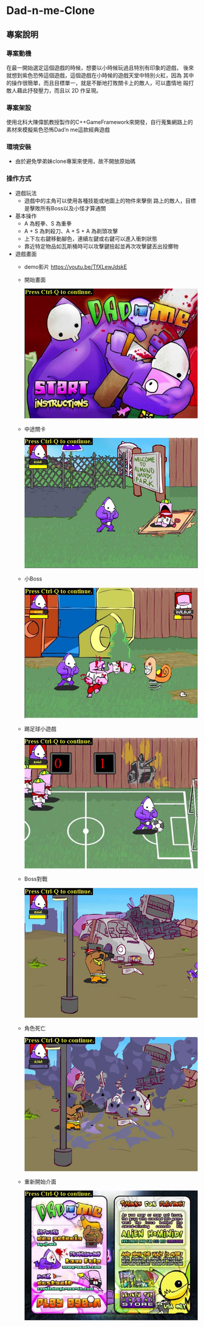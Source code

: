 # Dad-n-me-Clone

## 專案說明

### 專案動機

在最一開始選定這個遊戲的時候，想要以小時候玩過且特別有印象的遊戲，
後來就想到紫色恐怖這個遊戲，這個遊戲在小時候的遊戲天堂中特別火紅，因為
其中的操作很簡單，而且目標單一，就是不斷地打敗關卡上的敵人，可以盡情地
毆打敵人藉此抒發壓力，而且以 2D 作呈現。

### 專案架設

使用北科大陳偉凱教授製作的C++GameFramework來開發，自行蒐集網路上的素材來模擬紫色恐怖Dad’n me這款經典遊戲

### 環境安裝

- 由於避免學弟妹clone專案來使用，故不開放原始碼

### 操作方式

- 遊戲玩法
    - 遊戲中的主角可以使用各種技能或地圖上的物件來擊倒
    路上的敵人，目標是擊敗所有Boss以及小怪才算通關
- 基本操作
    - A 為輕拳、S 為重拳
    - A + S 為刺殺刀、A + S + A 為剃頭攻擊
    - 上下左右鍵移動腳色，連續左鍵或右鍵可以進入衝刺狀態
    - 靠近特定物品如瓦斯桶時可以攻擊鍵撿起並再次攻擊鍵丟出投擲物
- 遊戲畫面
    - demo影片
        https://youtu.be/TfXLewJdskE    
    - 開始畫面
        
        ![1.JPG](image/1.jpg)
        
    - 中途關卡
        
        ![2.JPG](image/2.jpg)
        
    - 小Boss
        
        ![3.JPG](image/3.jpg)
        
    - 踢足球小遊戲
        
        ![4.JPG](image/4.jpg)
        
    - Boss對戰
        
        ![5.JPG](image/5.jpg)
        
    - 角色死亡
        
        ![6.JPG](image/6.jpg)
        
    - 重新開始介面
        
        ![7.JPG](image/7.jpg)
